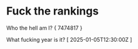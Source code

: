 # Fuck the rankings

Who the hell am I?
{ 7474817 }

What fucking year is it?
[ 2025-01-05T12:30:00Z ]
